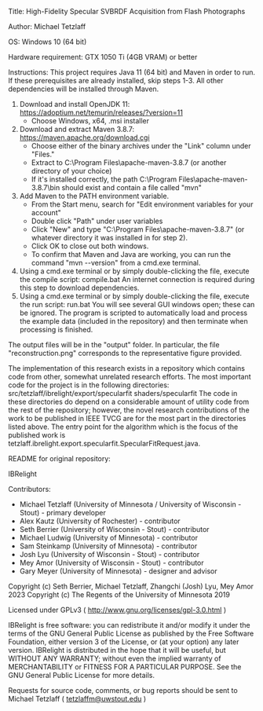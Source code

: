 Title: High-Fidelity Specular SVBRDF Acquisition from Flash Photographs

Author: Michael Tetzlaff

OS: Windows 10 (64 bit)

Hardware requirement: GTX 1050 Ti (4GB VRAM) or better

Instructions:
This project requires Java 11 (64 bit) and Maven in order to run.  If these prerequisites are already installed, skip steps 1-3.
All other dependencies will be installed through Maven.
1. 	Download and install OpenJDK 11: https://adoptium.net/temurin/releases/?version=11
	- Choose Windows, x64, .msi installer
2. 	Download and extract Maven 3.8.7: https://maven.apache.org/download.cgi
	- Choose either of the binary archives under the "Link" column under "Files."
	- Extract to C:\Program Files\apache-maven-3.8.7 (or another directory of your choice)
	- If it's installed correctly, the path C:\Program Files\apache-maven-3.8.7\bin should exist and contain a file called "mvn"
3. 	Add Maven to the PATH environment variable.
	- From the Start menu, search for "Edit environment variables for your account"
	- Double click "Path" under user variables
	- Click "New" and type "C:\Program Files\apache-maven-3.8.7" (or whatever directory it was installed in for step 2).
	- Click OK to close out both windows.
	- To confirm that Maven and Java are working, you can run the command "mvn --version" from a cmd.exe terminal.
4. 	Using a cmd.exe terminal or by simply double-clicking the file, execute the compile script: compile.bat
	An internet connection is required during this step to download dependencies.
5. 	Using a cmd.exe terminal or by simply double-clicking the file, execute the run script: run.bat
	You will see several GUI windows open; these can be ignored.  The program is scripted to automatically load and process the example data (included in the repository) and then terminate when processing is finished.

The output files will be in the "output" folder.  In particular, the file "reconstruction.png" corresponds to the representative figure provided.

The implementation of this research exists in a repository which contains code from other, somewhat unrelated research efforts.  The most important code for the project is in the following directories:
	src/tetzlaff/ibrelight/export/specularfit
	shaders/specularfit
The code in these directories do depend on a considerable amount of utility code from the rest of the repository; however, the novel research contributions of the work to be published in IEEE TVCG are for the most part in the directories listed above.
The entry point for the algorithm which is the focus of the published work is tetzlaff.ibrelight.export.specularfit.SpecularFitRequest.java.


README for original repository:

IBRelight

Contributors:
- Michael Tetzlaff (University of Minnesota / University of Wisconsin - Stout) - primary developer
- Alex Kautz (University of Rochester) - contributor
- Seth Berrier (University of Wisconsin - Stout) - contributor
- Michael Ludwig (University of Minnesota) - contributor
- Sam Steinkamp (University of Minnesota) - contributor
- Josh Lyu (University of Wisconsin - Stout) - contributor
- Mey Amor (University of Wisconsin - Stout) - contributor
- Gary Meyer (University of Minnesota) - designer and advisor

Copyright (c) Seth Berrier, Michael Tetzlaff, Zhangchi (Josh) Lyu, Mey Amor 2023
Copyright (c) The Regents of the University of Minnesota 2019

Licensed under GPLv3 
( http://www.gnu.org/licenses/gpl-3.0.html )

IBRelight is free software: you can redistribute it and/or modify it under the terms of the GNU General Public License as published by the Free Software Foundation, either version 3 of the License, or (at your option) any later version.
IBRelight is distributed in the hope that it will be useful, but WITHOUT ANY WARRANTY; without even the implied warranty of MERCHANTABILITY or FITNESS FOR A PARTICULAR PURPOSE.  See the GNU General Public License for more details.
 
Requests for source code, comments, or bug reports should be sent to
Michael Tetzlaff ( tetzlaffm@uwstout.edu )
